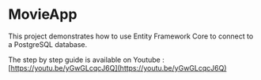 # MovieApp

This project demonstrates how to use Entity Framework Core to connect to a PostgreSQL database.

The step by step guide is available on Youtube : 
[https://youtu.be/yGwGLcqcJ6Q](https://youtu.be/yGwGLcqcJ6Q)

